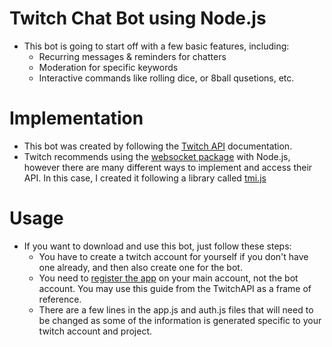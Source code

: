 # Twitch Chat Bot using Node.js
- This bot is going to start off with a few basic features, including:
	- Recurring messages & reminders for chatters
	- Moderation for specific keywords
	- Interactive commands like rolling dice, or 8ball qusetions, etc.
	
# Implementation
- This bot was created by following the [Twitch API](https://dev.twitch.tv/docs/) documentation. 
- Twitch recommends using the [websocket package](https://www.npmjs.com/package/websocket) with Node.js, however there are many different ways to implement and access their API. In this case, I created it following a library called [tmi.js](https://tmijs.com/)

# Usage
- If you want to download and use this bot, just follow these steps:
	- You have to create a twitch account for yourself if you don't have one already, and then also create one for the bot.
	- You need to [register the app](https://dev.twitch.tv/docs/authentication/register-app/) on your main account, not the bot account. You may use this guide from the TwitchAPI as a frame of reference.
	- There are a few lines in the app.js and auth.js files that will need to be changed as some of the information is generated specific to your twitch account and project.
